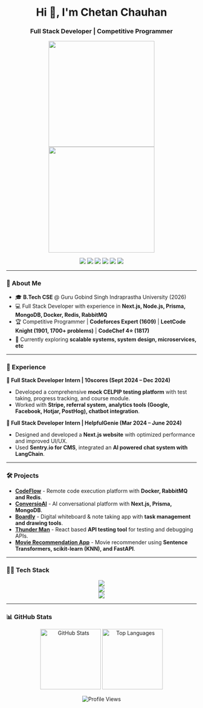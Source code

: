 <h1 align="center">Hi 👋, I'm Chetan Chauhan</h1>
<h3 align="center">Full Stack Developer | Competitive Programmer</h3>

<p align="center">
  <img src="https://codeforces-readme-stats.vercel.app/api/card?username=chetanchauhan&theme=github_dark&force_username=true&border_color=404040" height="280"/>
  <img src="https://leetcard.jacoblin.cool/chetan3327?theme=dark&font=Ubuntu&ext=heatmap" height="280"/>
</p>

<p align="center">
  <a href="mailto:chauhanchetan12789@gmail.com"><img src="https://img.shields.io/badge/Email-red?style=for-the-badge&logo=gmail&logoColor=white" /></a>
  <a href="https://www.linkedin.com/in/chetan3327/"><img src="https://img.shields.io/badge/LinkedIn-blue?style=for-the-badge&logo=linkedin&logoColor=white" /></a>
  <a href="https://github.com/chetan3327"><img src="https://img.shields.io/badge/GitHub-black?style=for-the-badge&logo=github&logoColor=white" /></a>
  <a href="https://leetcode.com/chetan3327/"><img src="https://img.shields.io/badge/LeetCode-orange?style=for-the-badge&logo=leetcode&logoColor=white" /></a>
  <a href="https://www.codechef.com/users/chauhanchetan"><img src="https://img.shields.io/badge/CodeChef-brown?style=for-the-badge&logo=codechef&logoColor=white" /></a>
  <a href="https://codeforces.com/profile/chetanchauhan"><img src="https://img.shields.io/badge/Codeforces-blue?style=for-the-badge&logo=codeforces&logoColor=white" /></a>
</p>

---

### 🚀 About Me
- 🎓 **B.Tech CSE** @ Guru Gobind Singh Indraprastha University (2026)
- 💻 Full Stack Developer with experience in **Next.js, Node.js, Prisma, MongoDB, Docker, Redis, RabbitMQ**  
- 🏆 Competitive Programmer | **Codeforces Expert (1609)** | **LeetCode Knight (1901, 1700+ problems)** | **CodeChef 4⭐ (1817)**  
- 🌱 Currently exploring **scalable systems, system design, microservices, etc**  

---

### 💼 Experience
**🔹 Full Stack Developer Intern | 10scores (Sept 2024 – Dec 2024)**  
- Developed a comprehensive **mock CELPIP testing platform** with test taking, progress tracking, and course module.  
- Worked with **Stripe, referral system, analytics tools (Google, Facebook, Hotjar, PostHog), chatbot integration**.  

**🔹 Full Stack Developer Intern | HelpfulGenie (Mar 2024 – June 2024)**  
- Designed and developed a **Next.js website** with optimized performance and improved UI/UX.  
- Used **Sentry.io for CMS**, integrated an **AI powered chat system with LangChain**.  

---

### 🛠 Projects
- **[CodeFlow](https://github.com/chetan3327/codeflow-scaled)** -  Remote code execution platform with **Docker, RabbitMQ and Redis**.  
- **[ConversioAI](https://github.com/Chetan3327/ChatGPT/)** -  AI conversational platform with **Next.js, Prisma, MongoDB**.
- **[Boardly](https://eraser3327.vercel.app/)** -  Digital whiteboard & note taking app with **task management and drawing tools**.  
- **[Thunder Man](https://github.com/chetan3327/thunder-man)** -  React based **API testing tool** for testing and debugging APIs.
- **[Movie Recommendation App](https://github.com/chetan3327/movie-recommendation-app)** -  Movie recommender using **Sentence Transformers, scikit-learn (KNN), and FastAPI**.  

---

### 🧑‍💻 Tech Stack
<p align="center">
  <img src="https://skillicons.dev/icons?i=html,css,tailwind,js,ts" />
  <br />
  <img src="https://skillicons.dev/icons?i=react,nextjs,nodejs,express,mongo,mysql,prisma" />
  <br />
  <img src="https://skillicons.dev/icons?i=redis,rabbitmq,docker,git" />
</p>


---

### 📊 GitHub Stats
<p align="center">
  <img src="https://github-readme-stats.vercel.app/api?username=chetan3327&show_icons=true&theme=tokyonight" alt="GitHub Stats" height="160px"/>
  <img src="https://github-readme-stats.vercel.app/api/top-langs?username=chetan3327&layout=compact&theme=tokyonight" alt="Top Languages" height="160px"/>
</p>

<p align="center">
  <img src="https://komarev.com/ghpvc/?username=chetan3327&style=flat-square&color=blue" alt="Profile Views"/>
</p>
